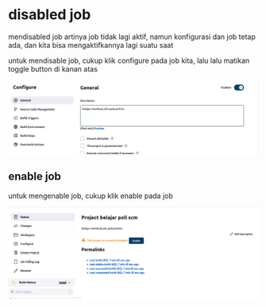 # disabled job

mendisabled job artinya job tidak lagi aktif, namun konfigurasi dan job tetap ada, dan kita bisa mengaktifkannya lagi suatu saat

untuk mendisable job, cukup klik configure pada job kita, lalu lalu matikan toggle button di kanan atas

![Untitled](disabled%20job%201c91322e7a9b486097619634a9a5cbfe/Untitled.png)

## enable job

untuk mengenable job, cukup klik enable pada job

![Untitled](disabled%20job%201c91322e7a9b486097619634a9a5cbfe/Untitled%201.png)
